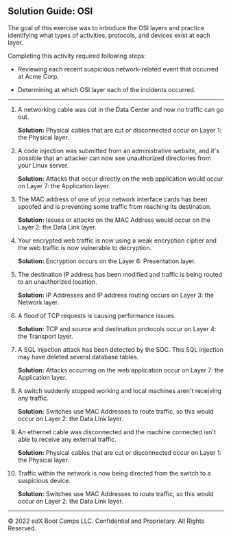 ## Solution Guide: OSI

The goal of this exercise was to introduce the OSI layers and practice identifying what types of activities, protocols, and devices exist at each layer.   

Completing this activity required following steps:

   - Reviewing each recent suspicious network-related event that occurred at Acme Corp.

   - Determining at which OSI layer each of the incidents occurred.

--- 

1. A networking cable was cut in the Data Center and now no traffic can go out.

   **Solution:**  Physical cables that are cut or disconnected occur on Layer 1: the Physical layer.

2. A code injection was submitted from an administrative website, and it's possible that an attacker can now see unauthorized directories from your Linux server.

   **Solution:**  Attacks that occur directly on the web application would occur on Layer 7: the Application layer.

3. The MAC address of one of your network interface cards has been spoofed and is preventing some traffic from reaching its destination.

   **Solution:**   Issues or attacks on the MAC Address would occur on the Layer 2: the Data Link layer.

4. Your encrypted web traffic is now using a weak encryption cipher and the web traffic is now vulnerable to decryption.

   **Solution:**  Encryption occurs on the Layer 6: Presentation layer. 

5. The destination IP address has been modified and traffic is being routed to an unauthorized location.

   **Solution:** IP Addresses and IP address routing occurs on Layer 3: the Network layer.

6. A flood of TCP requests is causing performance issues.

   **Solution:** TCP and source and destination protocols occur on Layer 4: the Transport layer.

7. A SQL injection attack has been detected by the SOC. This SQL injection may have deleted several database tables.

   **Solution:** Attacks occurring on the web application occur on Layer 7: the Application layer.

8. A switch suddenly stopped working and local machines aren't receiving any traffic.

   **Solution:** Switches use MAC Addresses to route traffic, so this would occur on Layer 2: the Data Link layer. 

9. An ethernet cable was disconnected and the machine connected isn't able to receive any external traffic.

   **Solution:** Physical cables that are cut or disconnected occur on Layer 1: the Physical layer.

10. Traffic within the network is now being directed from the switch to a suspicious device.

    **Solution:** Switches use MAC Addresses to route traffic, so this would occur on Layer 2: the Data Link layer. 

--- 
© 2022 edX Boot Camps LLC. Confidential and Proprietary. All Rights Reserved.
